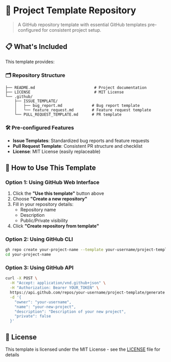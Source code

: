 # 🚀 Project Template Repository

> A GitHub repository template with essential GitHub templates pre-configured for consistent project setup.

## 📋 What's Included

This template provides:

### 🗂️ Repository Structure
```
├── README.md                          # Project documentation
├── LICENSE                            # MIT License
└── .github/
    ├── ISSUE_TEMPLATE/
    │   ├── bug_report.md             # Bug report template
    │   └── feature_request.md        # Feature request template
    └── PULL_REQUEST_TEMPLATE.md      # PR template
```

### 🛠️ Pre-configured Features

- **Issue Templates**: Standardized bug reports and feature requests
- **Pull Request Template**: Consistent PR structure and checklist
- **License**: MIT License (easily replaceable)

## 🚀 How to Use This Template

### Option 1: Using GitHub Web Interface
1. Click the **"Use this template"** button above
2. Choose **"Create a new repository"**
3. Fill in your repository details:
   - Repository name
   - Description
   - Public/Private visibility
4. Click **"Create repository from template"**

### Option 2: Using GitHub CLI
```bash
gh repo create your-project-name --template your-username/project-template --public
cd your-project-name
```

### Option 3: Using GitHub API
```bash
curl -X POST \
  -H "Accept: application/vnd.github+json" \
  -H "Authorization: Bearer YOUR_TOKEN" \
  https://api.github.com/repos/your-username/project-template/generate \
  -d '{
    "owner": "your-username",
    "name": "your-new-project",
    "description": "Description of your new project",
    "private": false
  }'
```

## 📄 License

This template is licensed under the MIT License - see the [LICENSE](LICENSE) file for details
